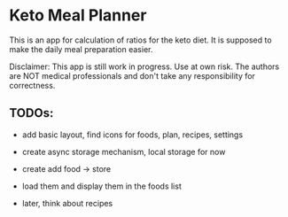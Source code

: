 # Keto Meal Planner

This is an app for calculation of ratios for the keto diet. It is
supposed to make the daily meal preparation easier.

Disclaimer: This app is still work in progress. Use at own risk.
The authors are NOT medical professionals and don't take any responsibility
for correctness.

## TODOs:
- add basic layout, find icons for foods, plan, recipes, settings
- create async storage mechanism, local storage for now
- create add food -> store
- load them and display them in the foods list

- later, think about recipes

